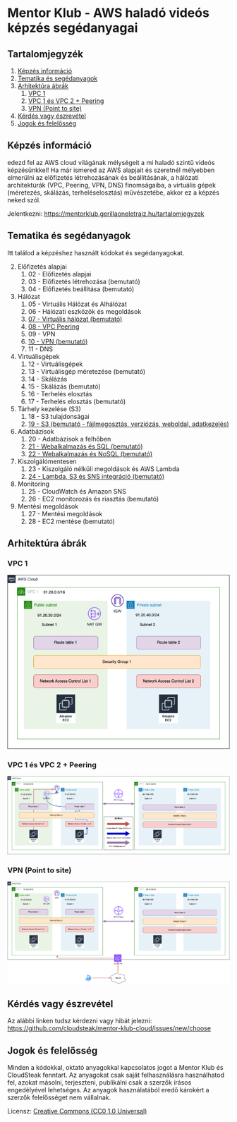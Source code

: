 # Mentor Klub - AWS haladó videós képzés segédanyagai


## Tartalomjegyzék

1. [Képzés információ](#képzés-információ)
2. [Tematika és segédanyagok](#tematika-és-segédanyagok)
3. [Arhitektúra ábrák](#arhitektúra-ábrák)
    1. [VPC 1](#vpc-1)
    2. [VPC 1 és VPC 2 + Peering](#vpc-1-és-vpc-2--peering)
    3. [VPN (Point to site)](#vpn-point-to-site)
4. [Kérdés vagy észrevétel](#kérdés-vagy-észrevétel)
5. [Jogok és felelősség](#jogok-és-felelősség)



## Képzés információ

edezd fel az AWS cloud világának mélységeit a mi haladó szintű videós képzésünkkel! Ha már ismered az AWS alapjait és szeretnél mélyebben elmerülni az előfizetés létrehozásának és beállításának, a hálózati architektúrák (VPC, Peering, VPN, DNS) finomságaiba, a virtuális gépek (méretezés, skálázás, terheléselosztás) művészetébe, akkor ez a képzés neked szól.

Jelentkezni: https://mentorklub.gerillaoneletrajz.hu/tartalomjegyzek

## Tematika és segédanyagok

Itt találod a képzéshez használt kódokat és segédanyagokat.

2. Előfizetés alapjai
    1. 02 - Előfizetés alapjai
    2. 03 - Előfizetés létrehozása (bemutató)
    3. 04 - Előfizetés beállítása (bemutató)
3. Hálózat
    1. 05 - Virtuális Hálózat és Alhálózat
    2. 06 - Hálózati eszközök és megoldások
    3. [07 - Virtuális hálózat (bemutató)](https://github.com/cloudsteak/trn-aws-common/blob/main/network.md#vpc-létrehozása)
    4. [08 - VPC Peering](https://github.com/cloudsteak/trn-aws-common/blob/main/network.md#vpc-peering)
    5. 09 - VPN
    6. [10 - VPN (bemutató)](https://github.com/cloudsteak/trn-aws-common/blob/main/network.md#vpn-virtual-private-network)
    7. 11 - DNS
4. Virtuálisgépek
    1. 12 - Virtuálisgépek
    2. 13 - Virtuálisgép méretezése (bemutató)
    3. 14 - Skálázás
    4. 15 - Skálázás (bemutató)
    5. 16 - Terhelés elosztás
    6. 17 - Terhelés elosztás (bemutató)
5. Tárhely kezelése (S3)
    1. 18 - S3 tulajdonságai
    2. [19 - S3 (bemutató - fájlmegosztás, verziózás, weboldal, adatkezelés)](https://github.com/cloudsteak/trn-aws-common/blob/main/storage.md#s3)
6. Adatbázisok
    1. 20 - Adatbázisok a felhőben
    2. [21 - Webalkalmazás és SQL (bemutató)](https://github.com/cloudsteak/trn-aws-webapp-sql)
    3. [22 - Webalkalmazás és NoSQL (bemutató)](https://github.com/cloudsteak/trn-aws-webapp-nosql)
7. Kiszolgálómentesen
    1. 23 - Kiszolgáló nélküli megoldások és AWS Lambda
    2. [24 - Lambda, S3 és SNS integráció (bemutató)](https://github.com/cloudsteak/trn-aws-common/blob/main/serverless.md#eseményvezérelt-alkalmazás-s3---lambda---sns)
8. Monitoring
    1. 25 - CloudWatch és Amazon SNS
    2. 26 - EC2 monitorozás és riasztás (bemutató)
9. Mentési megoldások
    1. 27 - Mentési megoldások
    2. 28 - EC2 mentése (bemutató)


## Arhitektúra ábrák

### VPC 1

![VPC-1](./kepek/aws-vpc-1.png)

### VPC 1 és VPC 2 + Peering

![VPC-1-2](./kepek/aws-vpc1-vpc2-vpcpeering.png)

### VPN (Point to site)

![VPN](./kepek/aws-point-to-site-vpn.png)



## Kérdés vagy észrevétel

Az alábbi linken tudsz kérdezni vagy hibát jelezni: https://github.com/cloudsteak/mentor-klub-cloud/issues/new/choose


## Jogok és felelősség

Minden a kódokkal, oktató anyagokkal kapcsolatos jogot a Mentor Klub és CloudSteak fenntart. Az anyagokat csak saját felhasználásra használhatod fel, azokat másolni, terjeszteni, publikálni csak a szerzők írásos engedélyével lehetséges. Az anyagok használatából eredő károkért a szerzők felelősséget nem vállalnak.

Licensz: [Creative Commons (CC0 1.0 Universal)](./LICENSE)